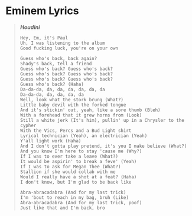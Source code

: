 
# Eminem Lyrics


> ***Houdini***
>```
> Hey, Em, it's Paul
> Uh, I was listening to the album
> Good fucking luck, you're on your own
>
> Guess who's back, back again?
> Shady's back, tell a friend
> Guess who's back? Guess who's back?
> Guess who's back? Guess who's back?
> Guess who's back? Guess who's back?
> Guess who's back? (Haha)
> Da-da-da, da, da, da, da, da, da
> Da-da-da, da, da, da, da
> Well, look what the stork brung (What?)
> Little baby devil with the forked tongue
> And it's stickin' out, yeah, like a sore thumb (Bleh)
> With a forehead that it grew horns from (Look)
> Still a white jerk (It's him), pullin' up in a Chrysler to the cypher
> With the Vics, Percs and a Bud Light shirt
> Lyrical technician (Yeah), an electrician (Yeah)
> Y'all light work (Haha)
> And I don't gotta play pretend, it's you I make believe (What?)
> And you know I'm here to stay 'cause me (Why?)
> If I was to ever take a leave (What?)
> It would be aspirin' to break a feve' (Yeah)
> If I was to ask for Megan Thee (What?)
> Stallion if she would collab with me
> Would I really have a shot at a feat? (Haha)
> I don't know, but I'm glad to be back like
>
> Abra-abracadabra (And for my last trick)
> I'm 'bout to reach in my bag, bruh (Like)
> Abra-abracadabra (And for my last trick, poof)
> Just like that and I'm back, bro
>```
